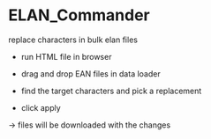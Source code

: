 # ELAN_Commander
replace characters in bulk elan files 

* run HTML file in browser 

* drag and drop EAN files in data loader

* find the target characters and pick a replacement

* click apply

-> files will be downloaded with the changes
